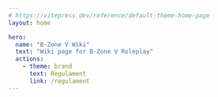 ```yaml
---
# https://vitepress.dev/reference/default-theme-home-page
layout: home

hero:
  name: "B-Zone V Wiki"
  text: "Wiki page for B-Zone V Roleplay"
  actions:
    - theme: brand
      text: Regulament
      link: /regulament
---
```


